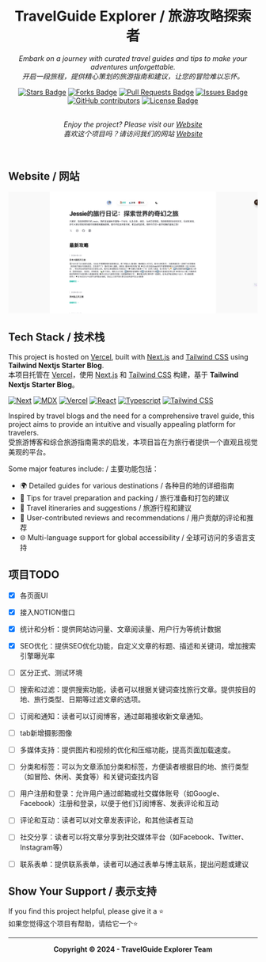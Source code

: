 <h1 align="center">TravelGuide Explorer / 旅游攻略探索者</h1>
<p align="center"><i>Embark on a journey with curated travel guides and tips to make your adventures unforgettable. 
<br>
开启一段旅程，提供精心策划的旅游指南和建议，让您的冒险难以忘怀。</i></p>

<div align="center">
    <a href="https://github.com/Jessie-jzn/Next-Notion-Blog/stargazers"><img src="https://img.shields.io/github/stars/Jessie-jzn/Next-Notion-Blog" alt="Stars Badge"/></a>
    <a href="https://github.com/Jessie-jzn/Next-Notion-Blog/network/members"><img src="https://img.shields.io/github/forks/Jessie-jzn/Next-Notion-Blog" alt="Forks Badge"/></a>
    <a href="https://github.com/Jessie-jzn/Next-Notion-Blog/pulls"><img src="https://img.shields.io/github/issues-pr/Jessie-jzn/Next-Notion-Blog" alt="Pull Requests Badge"/></a>
    <a href="https://github.com/Jessie-jzn/Next-Notion-Blog/issues"><img src="https://img.shields.io/github/issues/Jessie-jzn/Next-Notion-Blog" alt="Issues Badge"/></a>
    <a href="https://github.com/Jessie-jzn/Next-Notion-Blog/graphs/contributors"><img alt="GitHub contributors" src="https://img.shields.io/github/contributors/Jessie-jzn/Next-Notion-Blog?color=2b9348"></a>
    <a href="https://github.com/Jessie-jzn/Next-Notion-Blog/blob/master/LICENSE"><img src="https://img.shields.io/github/license/Jessie-jzn/Next-Notion-Blog?color=2b9348" alt="License Badge"/></a>
</div>
<br>
<p align="center"><i>Enjoy the project? Please visit our <a href="https://next-notion-blog-git-main-jessie-jzns-projects.vercel.app/">Website</a> 
<br>
喜欢这个项目吗？请访问我们的网站 <a href="https://next-notion-blog-jessie-jzns-projects.vercel.app/">Website</a></i></p>
<br>

## Website / 网站

<a href="https://next-notion-blog-jessie-jzns-projects.vercel.app/"><img src="https://raw.githubusercontent.com/Jessie-jzn/Next-Notion-Blog/main/public/imags/image-website.png" alt="TravelGuide Explorer Website" /></a>

## Tech Stack / 技术栈

This project is hosted on [Vercel](https://vercel.com/), built with [Next.js](https://nextjs.org/) and [Tailwind CSS](https://tailwindcss.com/) using **Tailwind Nextjs Starter Blog**.
<br>
本项目托管在 [Vercel](https://vercel.com/)，使用 [Next.js](https://nextjs.org/) 和 [Tailwind CSS](https://tailwindcss.com/) 构建，基于 **Tailwind Nextjs Starter Blog**。

[![Next][Next.js]][Next-url] [![MDX][MDX]][MDX-url] [![Vercel][Vercel]][Vercel-url] [![React][React]][React-url] [![Typescript][Typescript]][Typescript-url] [![Tailwind CSS][Tailwind CSS]][Tailwind CSS-url]

Inspired by travel blogs and the need for a comprehensive travel guide, this project aims to provide an intuitive and visually appealing platform for travelers.
<br>
受旅游博客和综合旅游指南需求的启发，本项目旨在为旅行者提供一个直观且视觉美观的平台。

Some major features include: / 主要功能包括：

- 🌍 Detailed guides for various destinations / 各种目的地的详细指南
- 🧳 Tips for travel preparation and packing / 旅行准备和打包的建议
- 📅 Travel itineraries and suggestions / 旅游行程和建议
- 📝 User-contributed reviews and recommendations / 用户贡献的评论和推荐
- 🌐 Multi-language support for global accessibility / 全球可访问的多语言支持

## 项目TODO
- [x] 各页面UI
- [x] 接入NOTION借口
- [x] 统计和分析：提供网站访问量、文章阅读量、用户行为等统计数据
- [x] SEO优化：提供SEO优化功能，自定义文章的标题、描述和关键词，增加搜索引擎曝光率
- [ ] 区分正式、测试环境
- [ ]  搜索和过滤：提供搜索功能，读者可以根据关键词查找旅行文章。提供按目的地、旅行类型、日期等过滤文章的选项。
- [ ]  订阅和通知：读者可以订阅博客，通过邮箱接收新文章通知。
- [ ]  tab新增摄影图像
- [ ]  多媒体支持：提供图片和视频的优化和压缩功能，提高页面加载速度。
- [ ]  分类和标签：可以为文章添加分类和标签，方便读者根据目的地、旅行类型（如冒险、休闲、美食等）和关键词查找内容
- [ ]  用户注册和登录：允许用户通过邮箱或社交媒体账号（如Google、Facebook）注册和登录，以便于他们订阅博客、发表评论和互动
- [ ]  评论和互动：读者可以对文章发表评论，和其他读者互动
- [ ]  社交分享：读者可以将文章分享到社交媒体平台（如Facebook、Twitter、Instagram等）
- [ ]  联系表单：提供联系表单，读者可以通过表单与博主联系，提出问题或建议


## Show Your Support / 表示支持

If you find this project helpful, please give it a ⭐
<br>
如果您觉得这个项目有帮助，请给它一个⭐

---

<p align="center"><b>Copyright © 2024 - TravelGuide Explorer Team </p>

<!-- MARKDOWN LINKS & IMAGES -->
<!-- https://www.markdownguide.org/basic-syntax/#reference-style-links -->

[Next.js]: https://img.shields.io/badge/next.js-000000?style=for-the-badge&logo=nextdotjs&logoColor=white
[Next-url]: https://nextjs.org/
[Typescript]: https://img.shields.io/badge/TypeScript-3178C6?style=for-the-badge&logo=typescript&logoColor=white
[Typescript-url]: https://www.typescriptlang.org/
[Tailwind CSS]: https://img.shields.io/badge/Tailwind_CSS-38B2AC?style=for-the-badge&logo=tailwind-css&logoColor=white
[Tailwind CSS-url]: https://tailwindcss.com/
[MDX]: https://img.shields.io/badge/MDX-000000?style=for-the-badge&logo=mdx&logoColor=white
[MDX-url]: https://mdxjs.com/
[React]: https://img.shields.io/badge/React-20232A?style=for-the-badge&logo=react&logoColor=61DAFB
[React-url]: https://reactjs.org/
[Vercel]: https://img.shields.io/badge/Vercel-000000?style=for-the-badge&logo=vercel&logoColor=white
[Vercel-url]: https://vercel.com/
